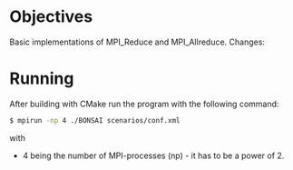 # Objectives

Basic implementations of MPI_Reduce and MPI_Allreduce. Changes:

# Running

After building with CMake run the program with the following command:

``` bash
$ mpirun -np 4 ./BONSAI scenarios/conf.xml
``` 
with 
* 4 being the number of MPI-processes (np) - it has to be a power of 2. 
